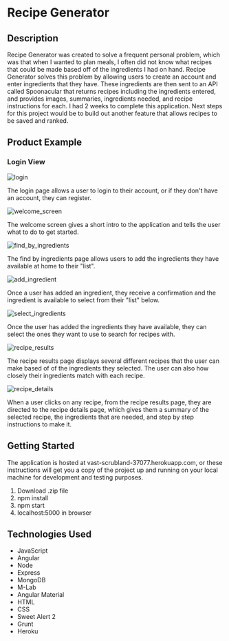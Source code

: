 # Recipe Generator

## Description
Recipe Generator was created to solve a frequent personal problem, which was that when I wanted to plan meals, I often did not know what recipes that could be made based off of the ingredients I had on hand. Recipe Generator solves this problem by allowing users to create an account and enter ingredients that they have. These ingredients are then sent to an API called Spoonacular that returns recipes including the ingredients entered, and provides images, summaries, ingredients needed, and recipe instructions for each. I had 2 weeks to complete this application. Next steps for this project would be to build out another feature that allows recipes to be saved and ranked.

## Product Example

### Login View
![login](login.png)

The login page allows a user to login to their account, or if they don't have an account, they can register.

![welcome_screen](welcome_screen.png)

The welcome screen gives a short intro to the application and tells the user what to do to get started.

![find_by_ingredients](find_by_ingredients.png)

The find by ingredients page allows users to add the ingredients they have available at home to their "list". 

![add_ingredient](add_ingredient.png)

Once a user has added an ingredient, they receive a confirmation and the ingredient is available to select from their "list" below.

![select_ingredients](select_ingredients.png)

Once the user has added the ingredients they have available, they can select the ones they want to use to search for recipes with.

![recipe_results](recipe_results.png)

The recipe results page displays several different recipes that the user can make based of of the ingredients they selected. The user can also how closely their ingredients match with each recipe.

![recipe_details](recipe_details.png)

When a user clicks on any recipe, from the recipe results page, they are directed to the recipe details page, which gives them a summary of the selected recipe, the ingredients that are needed, and step by step instructions to make it.

## Getting Started
The application is hosted at vast-scrubland-37077.herokuapp.com,
or these instructions will get you a copy of the project up and running on your local machine for development and testing purposes.

1. Download .zip file
2. npm install
3. npm start
4. localhost:5000 in browser

## Technologies Used
- JavaScript
- Angular
- Node
- Express
- MongoDB
- M-Lab
- Angular Material
- HTML
- CSS
- Sweet Alert 2
- Grunt
- Heroku

